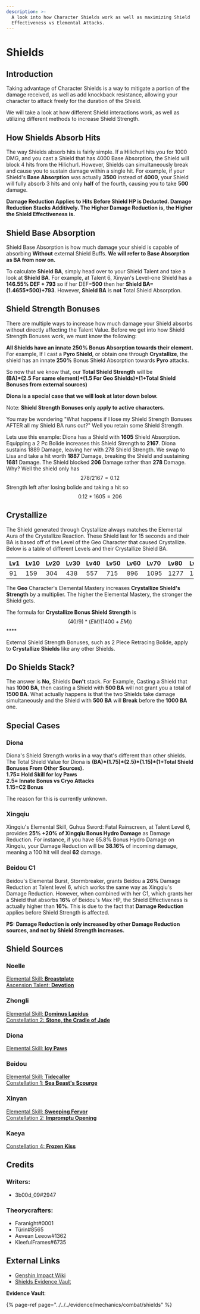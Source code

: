 ```yaml
---
description: >-
  A look into how Character Shields work as well as maximizing Shield
  Effectiveness vs Elemental Attacks.
---
```


# Shields

## Introduction 

Taking advantage of Character Shields is a way to mitigate a portion of the damage received, as well as add knockback resistance, allowing your character to attack freely for the duration of the Shield. 

We will take a look at how different Shield interactions work, as well as utilizing different methods to increase Shield Strength. 

## How Shields Absorb Hits  

The way Shields absorb hits is fairly simple. If a Hilichurl hits you for 1000 DMG, and you cast a Shield that has 4000 Base Absorption, the Shield will block 4 hits from the Hilichurl. However, Shields can simultaneously break and cause you to sustain damage within a single hit. For example, if your Shield's **Base Absorption** was actually **3500** instead of **4000**, your Shield will fully absorb 3 hits and only **half** of the fourth, causing you to take **500** damage. 

**Damage Reduction Applies to Hits Before Shield HP is Deducted. Damage Reduction Stacks Additively. The Higher Damage Reduction is, the Higher the Shield Effectiveness is.**

## Shield Base Absorption 

Shield Base Absorption is how much damage your shield is capable of absorbing **Without** external Shield Buffs. **We will refer to Base Absorption as BA from now on.**   
  
To calculate **Shield BA**, simply head over to your Shield Talent and take a look at **Shield BA**. For example, at Talent 6, Xinyan's Level-one Shield has a **146.55% DEF + 793** so if her DEF=**500** then her **Shield BA=\(1.4655\*500\)+793**. However, **Shield BA** is **not** Total Shield Absorption. 

## Shield Strength Bonuses

There are multiple ways to increase how much damage your Shield absorbs without directly affecting the Talent Value. Before we get into how Shield Strength Bonuses work, we must know the following:   
  
**All Shields have an innate 250% Bonus Absorption towards their element.** For example, If I cast a **Pyro Shield**, or obtain one through **Crystallize**, the shield has an innate **250%** Bonus Shield Absorption towards **Pyro** attacks.   
  
So now that we know that, our **Total Shield Strength** will be   
**\(BA\)\*\(2.5 For same element\)\*\(1.5 For Geo Shields\)\*\(1+Total Shield Bonuses from external sources\)**

**Diona is a special case that we will look at later down below.**   
  
Note: **Shield Strength Bonuses only apply to active characters.**   
  
You may be wondering "What happens if I lose my Shield Strength Bonuses AFTER all my Shield BA runs out?" Well you retain some Shield Strength.   
  
Lets use this example: Diona has a Shield with **1605** Shield Absorption. Equipping a 2 Pc Bolide increases this Shield Strength to **2167**. Diona sustains 1889 Damage, leaving her with 278 Shield Strength. We swap to Lisa and take a hit worth **1887** Damage, breaking the Shield and sustaining **1681** Damage. The Shield blocked **206** Damage rather than **278** Damage. Why? Well the shield only has $$278/2167=0.12$$ Strength left after losing bolide and taking a hit so $$0.12*1605=206$$ 

## Crystallize 

The Shield generated through Crystallize always matches the Elemental Aura of the Crystallize Reaction. These Shield last for 15 seconds and their BA is based off of the Level of the Geo Character that caused Crystallize. Below is a table of different Levels and their Crystallize Shield BA.

| Lv1 | Lv10 | Lv20 | Lv30 | Lv40 | Lv50 | Lv60 | Lv70 | Lv80 | Lv90 |
| :--- | :--- | :--- | :--- | :--- | :--- | :--- | :--- | :--- | :--- |
| 91 | 159 | 304 | 438 | 557 | 715 | 896 | 1095 | 1277 | 1424 |

The **Geo** Character's Elemental Mastery increases **Crystallize Shield's Strength** by a multiplier. The higher the Elemental Mastery, the stronger the Shield gets.  
  
The formula for **Crystallize Bonus Shield Strength** is  $$(40/9) * (EM/(1400+EM))$$ ****

External Shield Strength Bonuses, such as 2 Piece Retracing Bolide, apply to **Crystallize Shields** like any other Shields.  

## Do Shields Stack?

The answer is **No,** Shields **Don't** stack. For Example, Casting a Shield that has **1000 BA**, then casting a Shield with **500 BA** will not grant you a total of **1500 BA**. What actually happens is that the two Shields take damage simultaneously and the Shield with **500 BA** will **Break** before the **1000 BA** one. 

## Special Cases 

### Diona

Diona's Shield Strength works in a way that's different than other shields. The Total Shield Value for Diona is **\(BA\)\*\(1.75\)\*\(2.5\)\*\(1.15\)\*\(1+Total Shield Bonuses From Other Sources\).   
1.75= Hold Skill for Icy Paws  
2.5= Innate Bonus vs Cryo Attacks  
1.15=C2 Bonus**  
  
The reason for this is currently unknown. 

### Xingqiu

Xingqiu's Elemental Skill, Guhua Sword: Fatal Rainscreen, at Talent Level 6, provides **25% +20% of Xingqiu Bonus Hydro Damage** as Damage Reduction. For instance, if you have 65.8% Bonus Hydro Damage on Xingqiu, your Damage Reduction will be **38.16%** of incoming damage, meaning a 100 hit will deal **62** damage. 

### Beidou C1

Beidou's Elemental Burst, Stormbreaker, grants Beidou a **26%** Damage Reduction at Talent level 6, which works the same way as Xingqiu's Damage Reduction. However, when combined with her C1, which grants her a Shield that absorbs **16%** of Beidou's Max HP, the Shield Effectiveness is actually higher than **16%**. This is due to the fact that **Damage Reduction** applies before Shield Strength is affected.  
  
**PS: Damage Reduction is only increased by other Damage Reduction sources, and not by Shield Strength increases.** 

## Shield Sources 

### Noelle 

[Elemental Skill: **Breastplate**](../../characters/geo/noelle.md#attacks)  
[Ascension Talent: **Devotion**](../../characters/geo/noelle.md#ascension-passives)

### Zhongli

[Elemental Skill: **Dominus Lapidus**  
](../../characters/geo/zhongli.md#attacks)[Constellation 2: **Stone, the Cradle of Jade**](../../characters/geo/zhongli.md#constellations)

### Diona

[Elemental Skill: **Icy Paws**](../../characters/cryo/diona.md#attacks)

### Beidou

[Elemental Skill: **Tidecaller**](../../characters/electro/beidou.md#attacks)  
[Constellation 1: **Sea Beast's Scourge**](../../characters/electro/beidou.md#constellations)

### Xinyan

[Elemental Skill: **Sweeping Fervor**](../../characters/pyro/xinyan.md#attacks)  
[Constellation 2: **Impromptu Opening**](../../characters/pyro/xinyan.md#constellations)

### Kaeya

[Constellation 4: **Frozen Kiss**](../../characters/cryo/kaeya.md#constellations)

## Credits

### Writers: 

* 3b00d\_09\#2947

### Theorycrafters:

* Faranight\#0001
* Türin\#8565
* Aevean Leeow\#1362
* KleefulFrames\#6735

## External Links

* [Genshin Impact Wiki](https://genshin-impact.fandom.com/wiki/Genshin_Impact_Wiki)
* [Shields Evidence Vault](../../evidence/mechanics/combat/shields.md)

**Evidence Vault**:

{% page-ref page="../../../evidence/mechanics/combat/shields" %}
